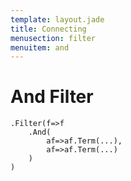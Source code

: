 ```yaml
---
template: layout.jade
title: Connecting
menusection: filter
menuitem: and
---
```



# And Filter

	.Filter(f=>f
		.And(
			af=>af.Term(...), 
			af=>af.Term(...)
		)
	)

